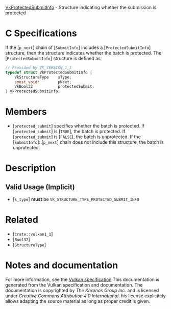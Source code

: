 [VkProtectedSubmitInfo](https://www.khronos.org/registry/vulkan/specs/1.3-extensions/man/html/VkProtectedSubmitInfo.html) - Structure indicating whether the submission is protected

# C Specifications
If the [`p_next`] chain of [`SubmitInfo`] includes a
[`ProtectedSubmitInfo`] structure, then the structure indicates whether
the batch is protected.
The [`ProtectedSubmitInfo`] structure is defined as:
```c
// Provided by VK_VERSION_1_1
typedef struct VkProtectedSubmitInfo {
    VkStructureType    sType;
    const void*        pNext;
    VkBool32           protectedSubmit;
} VkProtectedSubmitInfo;
```

# Members
- [`protected_submit`] specifies whether the batch is protected. If [`protected_submit`] is [`TRUE`], the batch is protected. If [`protected_submit`] is [`FALSE`], the batch is unprotected. If the [`SubmitInfo`]::[`p_next`] chain does not include this structure, the batch is unprotected.

# Description
## Valid Usage (Implicit)
-  [`s_type`] **must**  be `VK_STRUCTURE_TYPE_PROTECTED_SUBMIT_INFO`

# Related
- [`crate::vulkan1_1`]
- [`Bool32`]
- [`StructureType`]

# Notes and documentation
For more information, see the [Vulkan specification](https://www.khronos.org/registry/vulkan/specs/1.3-extensions/html/vkspec.html)
This documentation is generated from the Vulkan specification and documentation.
The documentation is copyrighted by *The Khronos Group Inc.* and is licensed under *Creative Commons Attribution 4.0 International*.
his license explicitely allows adapting the source material as long as proper credit is given.
        